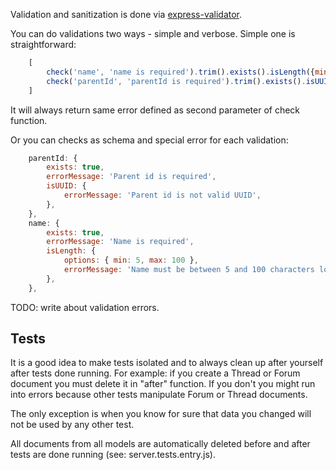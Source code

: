 Validation and sanitization is done via [express-validator](https://github.com/ctavan/express-validator).

You can do validations two ways - simple and verbose. Simple one is straightforward:

```javascript
    [
        check('name', 'name is required').trim().exists().isLength({min: 5}),
        check('parentId', 'parentId is required').trim().exists().isUUID(),
    ]
```

It will always return same error defined as second parameter of check function.

Or you can checks as schema and special error for each validation:

```javascript
    parentId: {
        exists: true,
        errorMessage: 'Parent id is required',
        isUUID: {
            errorMessage: 'Parent id is not valid UUID',
        },
    },
    name: {
        exists: true,
        errorMessage: 'Name is required',
        isLength: {
            options: { min: 5, max: 100 },
            errorMessage: 'Name must be between 5 and 100 characters long',
        },
    },
```


TODO: write about validation errors.

## Tests

It is a good idea to make tests isolated and to always clean up after yourself after tests done running. For example: if you create a Thread or Forum document you must delete it in "after" function. If you don't you might run into errors because other tests manipulate Forum or Thread documents.

The only exception is when you know for sure that data you changed will not be used by any other test.

All documents from all models are automatically deleted before and after tests are done running (see: server.tests.entry.js).